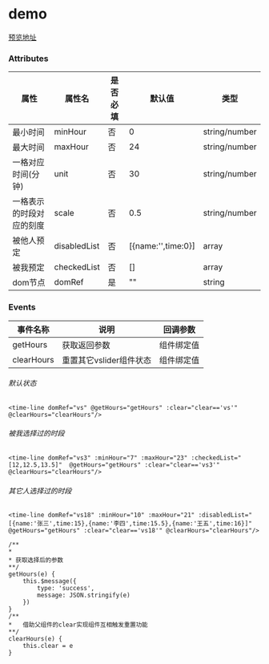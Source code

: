 # demo


[预览地址](http://element-timeline.weakwater.com)

### Attributes
属性 | 属性名 | 是否必填 | 默认值 | 类型
---|---|---|---|---
最小时间 | minHour | 否 | 0 | string/number
最大时间 | maxHour  | 否 | 24 | string/number
一格对应时间(分钟) | unit | 否 | 30 | string/number
一格表示的时段对应的刻度 | scale | 否 | 0.5 | string/number
被他人预定 | disabledList | 否 | [{name:'',time:0}] | array
被我预定 | checkedList | 否 | [] | array
dom节点 | domRef | 是 | "" | string


### Events
事件名称 | 说明 | 回调参数
---|---|---
getHours | 获取返回参数 | 组件绑定值
clearHours | 重置其它vslider组件状态 |  组件绑定值

###### 默认状态

```
<time-line domRef="vs" @getHours="getHours" :clear="clear=='vs'" @clearHours="clearHours"/>
```

###### 被我选择过的时段

```
<time-line domRef="vs3" :minHour="7" :maxHour="23" :checkedList="[12,12.5,13.5]"  @getHours="getHours" :clear="clear=='vs3'" @clearHours="clearHours"/>
```

###### 其它人选择过的时段

```
<time-line domRef="vs18" :minHour="10" :maxHour="21" :disabledList="[{name:'张三',time:15},{name:'李四',time:15.5},{name:'王五',time:16}]" @getHours="getHours" :clear="clear=='vs18'" @clearHours="clearHours"/>
```
```
/**
*
* 获取选择后的参数
**/
getHours(e) {
    this.$message({
        type: 'success',
        message: JSON.stringify(e)
    })
}
/**
*   借助父组件的clear实现组件互相触发重置功能
**/
clearHours(e) {
    this.clear = e
}
```
